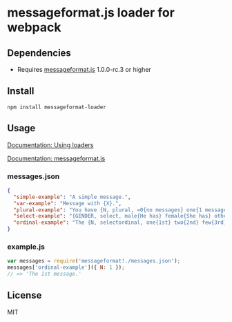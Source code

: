 # messageformat.js loader for webpack

## Dependencies

* Requires [messageformat.js](https://github.com/messageformat/messageformat.js) 1.0.0-rc.3 or higher

## Install

```
npm install messageformat-loader
```

## Usage

[Documentation: Using loaders](http://webpack.github.io/docs/using-loaders.html)

[Documentation: messageformat.js](https://messageformat.github.io/)

### messages.json

```json
{
  "simple-example": "A simple message.",
  "var-example": "Message with {X}.",
  "plural-example": "You have {N, plural, =0{no messages} one{1 message} other{# messages}}.",
  "select-example": "{GENDER, select, male{He has} female{She has} other{They have}} sent you a message.",
  "ordinal-example": "The {N, selectordinal, one{1st} two{2nd} few{3rd} other{#th}} message."
}
```

### example.js

``` javascript
var messages = require('messageformat!./messages.json');
messages['ordinal-example']({ N: 1 });
// => 'The 1st message.'
```

## License

MIT
